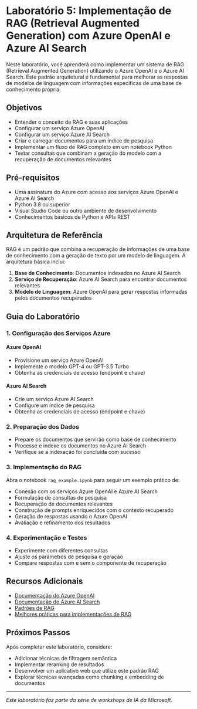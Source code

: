 # Laboratório 5: Implementação de RAG (Retrieval Augmented Generation) com Azure OpenAI e Azure AI Search

Neste laboratório, você aprenderá como implementar um sistema de RAG (Retrieval Augmented Generation) utilizando o Azure OpenAI e o Azure AI Search. Este padrão arquitetural é fundamental para melhorar as respostas de modelos de linguagem com informações específicas de uma base de conhecimento própria.

## Objetivos

- Entender o conceito de RAG e suas aplicações
- Configurar um serviço Azure OpenAI
- Configurar um serviço Azure AI Search
- Criar e carregar documentos para um índice de pesquisa
- Implementar um fluxo de RAG completo em um notebook Python
- Testar consultas que combinam a geração do modelo com a recuperação de documentos relevantes

## Pré-requisitos

- Uma assinatura do Azure com acesso aos serviços Azure OpenAI e Azure AI Search
- Python 3.8 ou superior
- Visual Studio Code ou outro ambiente de desenvolvimento
- Conhecimentos básicos de Python e APIs REST

## Arquitetura de Referência

RAG é um padrão que combina a recuperação de informações de uma base de conhecimento com a geração de texto por um modelo de linguagem. A arquitetura básica inclui:

1. **Base de Conhecimento**: Documentos indexados no Azure AI Search
2. **Serviço de Recuperação**: Azure AI Search para encontrar documentos relevantes
3. **Modelo de Linguagem**: Azure OpenAI para gerar respostas informadas pelos documentos recuperados

## Guia do Laboratório

### 1. Configuração dos Serviços Azure

#### Azure OpenAI
- Provisione um serviço Azure OpenAI
- Implemente o modelo GPT-4 ou GPT-3.5 Turbo
- Obtenha as credenciais de acesso (endpoint e chave)

#### Azure AI Search
- Crie um serviço Azure AI Search
- Configure um índice de pesquisa
- Obtenha as credenciais de acesso (endpoint e chave)

### 2. Preparação dos Dados

- Prepare os documentos que servirão como base de conhecimento
- Processe e indexe os documentos no Azure AI Search
- Verifique se a indexação foi concluída com sucesso

### 3. Implementação do RAG

Abra o notebook `rag_example.ipynb` para seguir um exemplo prático de:

- Conexão com os serviços Azure OpenAI e Azure AI Search
- Formulação de consultas de pesquisa
- Recuperação de documentos relevantes
- Construção de prompts enriquecidos com o contexto recuperado
- Geração de respostas usando o Azure OpenAI
- Avaliação e refinamento dos resultados

### 4. Experimentação e Testes

- Experimente com diferentes consultas
- Ajuste os parâmetros de pesquisa e geração
- Compare respostas com e sem o componente de recuperação

## Recursos Adicionais

- [Documentação do Azure OpenAI](https://learn.microsoft.com/azure/cognitive-services/openai/)
- [Documentação do Azure AI Search](https://learn.microsoft.com/azure/search/)
- [Padrões de RAG](https://learn.microsoft.com/azure/architecture/pattern/ai/retrieval-augmented-generation-pattern)
- [Melhores práticas para implementações de RAG](https://learn.microsoft.com/azure/ai-services/openai/concepts/retrieval-augmented-generation)

## Próximos Passos

Após completar este laboratório, considere:
- Adicionar técnicas de filtragem semântica
- Implementar reranking de resultados
- Desenvolver um aplicativo web que utilize este padrão RAG
- Explorar técnicas avançadas como chunking e embedding de documentos

---

*Este laboratório faz parte da série de workshops de IA da Microsoft.*